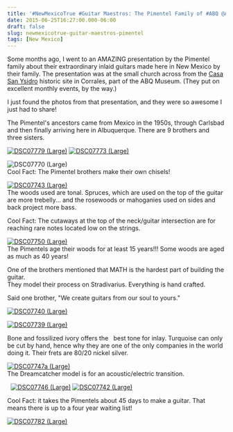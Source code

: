 ```yaml
---
title: '#NewMexicoTrue #Guitar Maestros: The Pimentel Family of #ABQ @ABQMuseum'
date: 2015-06-25T16:27:00.000-06:00
draft: false
slug: newmexicotrue-guitar-maestros-pimentel
tags: [New Mexico]
---
```


Some months ago, I went to an AMAZING presentation by the Pimentel family about their extraordinary inlaid guitars made here in New Mexico by their family. The presentation was at the small church across from the [Casa San Ysidro](https://www.cabq.gov/culturalservices/albuquerque-museum/casa-san-ysidro) historic site in Corrales, part of the ABQ Museum. (They put on excellent monthly events, by the way.)  
  
I just found the photos from that presentation, and they were so awesome I just had to share!  
  
The Pimentel's ancestors came from Mexico in the 1950s, through Carlsbad and then finally arriving here in Albuquerque. There are 9 brothers and three sisters.  
  

[![DSC07779 (Large)](http://lh3.googleusercontent.com/-BukJw0DEvAg/VYx_aX4vs0I/AAAAAAAAKK0/QczBMZHXOeQ/DSC07779%252520%252528Large%252529_thumb%25255B5%25255D.jpg?imgmax=800 "DSC07779 (Large)")](/images/blog/legacy/DSC07779%252520%252528Large%252529%25255B7%25255D.jpg) [![DSC07773 (Large)](http://lh3.googleusercontent.com/-8PtQ4DKMCV8/VYx_cGlLjVI/AAAAAAAAKLA/kLSNElSeBYk/DSC07773%252520%252528Large%252529_thumb%25255B3%25255D.jpg?imgmax=800 "DSC07773 (Large)")](/images/blog/legacy/DSC07773%252520%252528Large%252529%25255B5%25255D.jpg)[](/images/blog/legacy/DSC07770%252520%252528Large%252529%25255B4%25255D.jpg)

![DSC07770 (Large)](http://lh3.googleusercontent.com/-ued0WPtn8ec/VYx_df2-rjI/AAAAAAAAKLQ/JyQLElRFW0w/DSC07770%252520%252528Large%252529_thumb%25255B2%25255D.jpg?imgmax=800 "DSC07770 (Large)")  
Cool Fact: The Pimentel brothers make their own chisels!  
  

[![DSC07743 (Large)](http://lh3.googleusercontent.com/-Y1OiqfBNfNo/VYx_eSfME1I/AAAAAAAAKLg/PDxzRC76q2Y/DSC07743%252520%252528Large%252529_thumb%25255B4%25255D.jpg?imgmax=800 "DSC07743 (Large)")](/images/blog/legacy/DSC07743%252520%252528Large%252529%25255B6%25255D.jpg)  
The woods used are tonal. Spruces, which are used on the top of the guitar are more trebelly... and the rosewoods or mahoganies used on sides and back project more bass.  
  
Cool Fact: The cutaways at the top of the neck/guitar intersection are for reaching rare notes located low on the strings.

[![DSC07750 (Large)](http://lh3.googleusercontent.com/-wtDvjEyyQxU/VYx_fsSLgkI/AAAAAAAAKLw/8ovYwBAdYvY/DSC07750%252520%252528Large%252529_thumb%25255B2%25255D.jpg?imgmax=800 "DSC07750 (Large)")](/images/blog/legacy/DSC07750%252520%252528Large%252529%25255B4%25255D.jpg)  
The Pimentels age their woods for at least 15 years!!! Some woods are aged as much as 40 years!  
  
One of the brothers mentioned that MATH is the hardest part of building the guitar.  
They model their process on Stradivarius. Everything is hand crafted.  
  
Said one brother, "We create guitars from our soul to yours."

[![DSC07740 (Large)](http://lh3.googleusercontent.com/-1t8dmqE-po8/VYx_gxIQKHI/AAAAAAAAKMA/_QSfO-VnrOQ/DSC07740%252520%252528Large%252529_thumb%25255B3%25255D.jpg?imgmax=800 "DSC07740 (Large)")](/images/blog/legacy/DSC07740%252520%252528Large%252529%25255B5%25255D.jpg)

[![DSC07739 (Large)](http://lh3.googleusercontent.com/-GAgsmFhgXfI/VYx_iC8KlDI/AAAAAAAAKMQ/ash9jY3M030/DSC07739%252520%252528Large%252529_thumb%25255B3%25255D.jpg?imgmax=800 "DSC07739 (Large)")](/images/blog/legacy/DSC07739%252520%252528Large%252529%25255B5%25255D.jpg)

  
Bone and fossilized ivory offers the   best tone for inlay. Turquoise can only be cut by hand, hence why they are one of the only companies in the world doing it. Their frets are 80/20 nickel silver.

[![DSC07747a (Large)](http://lh3.googleusercontent.com/-IsujE2sK1SU/VYx_jai6D5I/AAAAAAAAKMg/7wp0uxT4TWI/DSC07747a%252520%252528Large%252529_thumb%25255B3%25255D.jpg?imgmax=800 "DSC07747a (Large)")](/images/blog/legacy/DSC07747a%252520%252528Large%252529%25255B5%25255D.jpg)  
The Dreamcatcher model is for an acoustic/electric transition.

  

  [![DSC07746 (Large)](http://lh3.googleusercontent.com/-5HoKDWC3ukY/VYx_ke6QuhI/AAAAAAAAKMw/dRspJYWPKdA/DSC07746%252520%252528Large%252529_thumb%25255B3%25255D.jpg?imgmax=800 "DSC07746 (Large)")](/images/blog/legacy/DSC07746%252520%252528Large%252529%25255B5%25255D.jpg) [![DSC07742 (Large)](http://lh3.googleusercontent.com/-RBC_4ssQyt8/VYx_l5EOhyI/AAAAAAAAKNE/Hneh2U9whUo/DSC07742%252520%252528Large%252529_thumb%25255B3%25255D.jpg?imgmax=800 "DSC07742 (Large)")](/images/blog/legacy/DSC07742%252520%252528Large%252529%25255B5%25255D.jpg)

  
Cool Fact: it takes the Pimentels about 45 days to make a guitar. That means there is up to a four year waiting list!

[![DSC07782 (Large)](http://lh3.googleusercontent.com/-1gE6_NwCB_c/VYx_oE4bT5I/AAAAAAAAKNU/aBRpdG_SC-M/DSC07782%252520%252528Large%252529_thumb%25255B6%25255D.jpg?imgmax=800 "DSC07782 (Large)")](/images/blog/legacy/DSC07782%252520%252528Large%252529%25255B8%25255D.jpg)